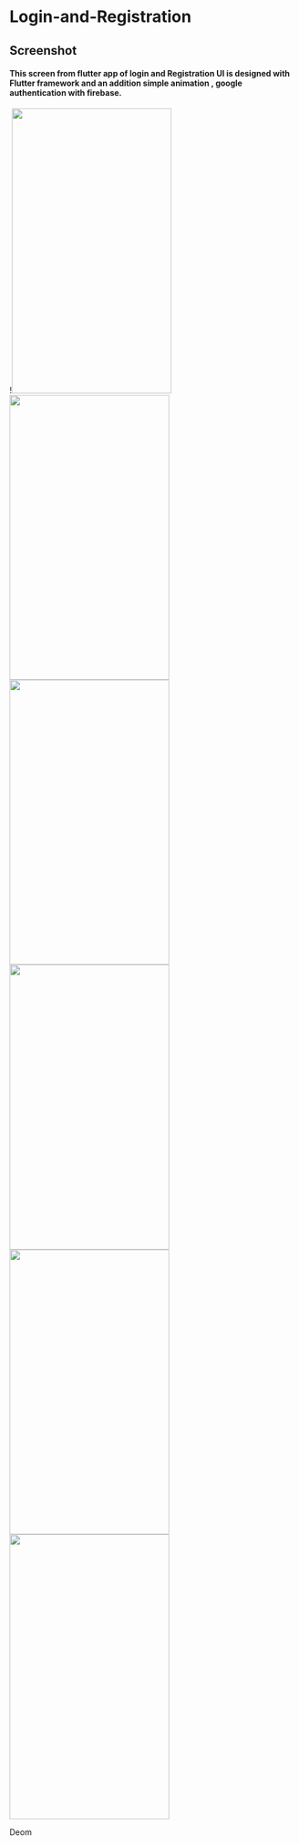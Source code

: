 # Login-and-Registration


##  Screenshot
#### This screen from flutter app of login and Registration UI is designed with Flutter framework and an addition simple animation , google authentication with firebase.

!<img src="https://user-images.githubusercontent.com/33552656/119489386-ed8c4a80-bd5b-11eb-850c-72a54cb286a7.png" width="280" height="500">  <img src = "https://user-images.githubusercontent.com/33552656/119491621-6b515580-bd5e-11eb-9f87-0ee9b77f5c95.png" width="280" height="500"> <img src = "https://user-images.githubusercontent.com/33552656/119489409-f4b35880-bd5b-11eb-861c-6d8e66bd2869.png" width="280" height="500">  <img src = "https://user-images.githubusercontent.com/33552656/119490218-e285ea00-bd5c-11eb-8207-da23eba59ac4.png" width="280" height="500">  <img src = "https://user-images.githubusercontent.com/33552656/119492065-f16d9c00-bd5e-11eb-92cb-da33507fd96c.png" width="280" height="500">  <img src = "https://user-images.githubusercontent.com/33552656/119490210-e0bc2680-bd5c-11eb-8ab2-8e79ccc9ccee.png" width="280" height="500"> 




Deom
